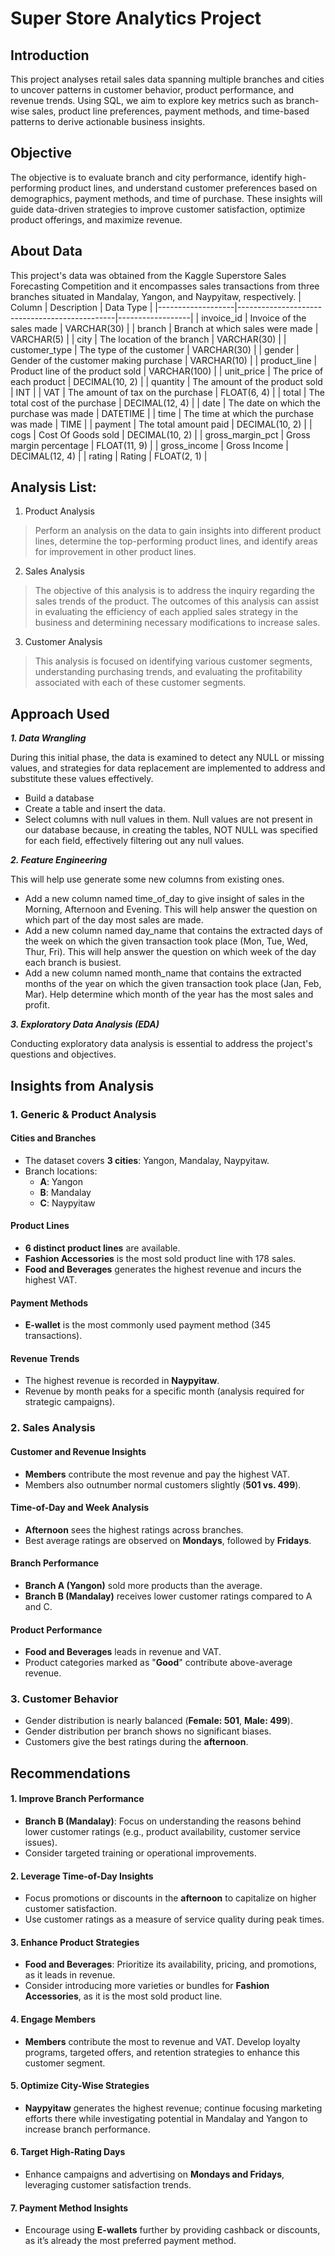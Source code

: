 # Super Store Analytics Project

## Introduction
This project analyses retail sales data spanning multiple branches and cities to uncover patterns in customer behavior, product performance, and revenue trends. Using SQL, we aim to explore key metrics such as branch-wise sales, product line preferences, payment methods, and time-based patterns to derive actionable business insights.

## Objective
The objective is to evaluate branch and city performance, identify high-performing product lines, and understand customer preferences based on demographics, payment methods, and time of purchase. These insights will guide data-driven strategies to improve customer satisfaction, optimize product offerings, and maximize revenue.

## About Data
This project's data was obtained from the Kaggle Superstore Sales Forecasting Competition and it encompasses sales transactions from three branches situated in Mandalay, Yangon, and Naypyitaw, respectively.
| Column            | Description                                   | Data Type        |
|-------------------|-----------------------------------------------|------------------|
| invoice_id        | Invoice of the sales made                     | VARCHAR(30)      |
| branch            | Branch at which sales were made               | VARCHAR(5)       |
| city              | The location of the branch                    | VARCHAR(30)      |
| customer_type     | The type of the customer                       | VARCHAR(30)      |
| gender            | Gender of the customer making purchase        | VARCHAR(10)      |
| product_line      | Product line of the product sold               | VARCHAR(100)     |
| unit_price        | The price of each product                     | DECIMAL(10, 2)   |
| quantity          | The amount of the product sold                 | INT              |
| VAT               | The amount of tax on the purchase             | FLOAT(6, 4)      |
| total             | The total cost of the purchase                | DECIMAL(12, 4)   |
| date              | The date on which the purchase was made       | DATETIME         |
| time              | The time at which the purchase was made       | TIME             |
| payment           | The total amount paid                         | DECIMAL(10, 2)   |
| cogs              | Cost Of Goods sold                            | DECIMAL(10, 2)   |
| gross_margin_pct  | Gross margin percentage                       | FLOAT(11, 9)     |
| gross_income      | Gross Income                                  | DECIMAL(12, 4)   |
| rating            | Rating                                        | FLOAT(2, 1)      |


## Analysis List:

1.	Product Analysis

> Perform an analysis on the data to gain insights into different product lines, determine the top-performing product lines, and identify areas for improvement in other product lines.

2.	Sales Analysis
   
> The objective of this analysis is to address the inquiry regarding the sales trends of the product. The outcomes of this analysis can assist in evaluating the efficiency of each applied sales strategy in the business and determining necessary modifications to increase sales.

3.	Customer Analysis

> This analysis is focused on identifying various customer segments, understanding purchasing trends, and evaluating the profitability associated with each of these customer segments.

## Approach Used
***1.	Data Wrangling***

During this initial phase, the data is examined to detect any NULL or missing values, and strategies for data replacement are implemented to address and substitute these values effectively.
- Build a database
- Create a table and insert the data.
- Select columns with null values in them. Null values are not present in our database because, in creating the tables, NOT NULL was specified for each field, effectively filtering out any null values.

***2.	Feature Engineering***

This will help use generate some new columns from existing ones.
- Add a new column named time_of_day to give insight of sales in the Morning, Afternoon and Evening. This will help answer the question on which part of the day most sales are made.
- Add a new column named day_name that contains the extracted days of the week on which the given transaction took place (Mon, Tue, Wed, Thur, Fri). This will help answer the question on which week of the day each branch is busiest.
- Add a new column named month_name that contains the extracted months of the year on which the given transaction took place (Jan, Feb, Mar). Help determine which month of the year has the most sales and profit.

***3.  Exploratory Data Analysis (EDA)***

Conducting exploratory data analysis is essential to address the project's questions and objectives.

## **Insights from Analysis**

### **1. Generic & Product Analysis**
#### **Cities and Branches**
   - The dataset covers **3 cities**: Yangon, Mandalay, Naypyitaw.
   - Branch locations:
     - **A**: Yangon  
     - **B**: Mandalay  
     - **C**: Naypyitaw
#### **Product Lines**
- **6 distinct product lines** are available.
- **Fashion Accessories** is the most sold product line with 178 sales.
- **Food and Beverages** generates the highest revenue and incurs the highest VAT.
#### **Payment Methods**
- **E-wallet** is the most commonly used payment method (345 transactions).
#### **Revenue Trends**
- The highest revenue is recorded in **Naypyitaw**.
- Revenue by month peaks for a specific month (analysis required for strategic campaigns).

### **2. Sales Analysis**
#### **Customer and Revenue Insights**
- **Members** contribute the most revenue and pay the highest VAT.
- Members also outnumber normal customers slightly (**501 vs. 499**).
#### **Time-of-Day and Week Analysis**
- **Afternoon** sees the highest ratings across branches.
- Best average ratings are observed on **Mondays**, followed by **Fridays**.
#### **Branch Performance**
- **Branch A (Yangon)** sold more products than the average.
- **Branch B (Mandalay)** receives lower customer ratings compared to A and C.
#### **Product Performance**
- **Food and Beverages** leads in revenue and VAT.
- Product categories marked as "**Good**" contribute above-average revenue.

### **3. Customer Behavior**
- Gender distribution is nearly balanced (**Female: 501**, **Male: 499**).
- Gender distribution per branch shows no significant biases.
- Customers give the best ratings during the **afternoon**.

## **Recommendations**
#### **1. Improve Branch Performance**
- **Branch B (Mandalay)**: Focus on understanding the reasons behind lower customer ratings (e.g., product availability, customer service issues).
- Consider targeted training or operational improvements.
#### **2. Leverage Time-of-Day Insights**
- Focus promotions or discounts in the **afternoon** to capitalize on higher customer satisfaction.
- Use customer ratings as a measure of service quality during peak times.
#### **3. Enhance Product Strategies**
- **Food and Beverages**: Prioritize its availability, pricing, and promotions, as it leads in revenue.
- Consider introducing more varieties or bundles for **Fashion Accessories**, as it is the most sold product line.
#### **4. Engage Members**
- **Members** contribute the most to revenue and VAT. Develop loyalty programs, targeted offers, and retention strategies to enhance this customer segment.
#### **5. Optimize City-Wise Strategies**
- **Naypyitaw** generates the highest revenue; continue focusing marketing efforts there while investigating potential in Mandalay and Yangon to increase branch performance.
#### **6. Target High-Rating Days**
- Enhance campaigns and advertising on **Mondays and Fridays**, leveraging customer satisfaction trends.
#### **7. Payment Method Insights**
- Encourage using **E-wallets** further by providing cashback or discounts, as it’s already the most preferred payment method.

